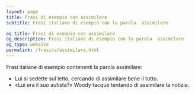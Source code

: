 ```yaml
---
layout: page
title: Frasi di esempio con assimilare 
subtitle: Frasi italiane di esempio con la parola  assimilare

og_title: Frasi di esempio con assimilare 
og_description: Frasi italiane di esempio con la parola  assimilare
og_type: website
permalink: /frasi/a/assimilare.html
---
```


Frasi italiane di esempio contenenti la parola assimilare:


- Lui si sedette sul letto, cercando di assimilare bene il tutto.
- «Lui era il suo autista?» Woody tacque tentando di assimilare la notizia.
